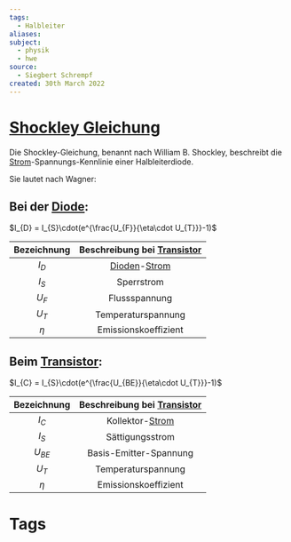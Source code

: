 ```yaml
---
tags:
  - Halbleiter
aliases: 
subject:
  - physik
  - hwe
source:
  - Siegbert Schrempf
created: 30th March 2022
---
```


# [Shockley Gleichung](https://de.wikipedia.org/wiki/Shockley-Gleichung)

Die Shockley-Gleichung, benannt nach William B. Shockley, beschreibt die [Strom](../Elektrotechnik/elektrischer%20Strom.md)-Spannungs-Kennlinie einer Halbleiterdiode.

Sie lautet nach Wagner:

## Bei der [Diode](../Hardwareentwicklung/Halbleiter/Diode.md):

$I_{D} = I_{S}\cdot(e^{\frac{U_{F}}{\eta\cdot U_{T}}}-1)$

| Bezeichnung | Beschreibung bei [Transistor](../Hardwareentwicklung/Halbleiter/{MOC}%20Transistor.md) |
|:-----------:|:---------------------------:|
|   $I_{D}$   |        [Dioden](Dioden.md)-[Strom](../Elektrotechnik/elektrischer%20Strom.md)         |
|   $I_{S}$   |         Sperrstrom          |
|   $U_{F}$   |        Flussspannung        |
|   $U_{T}$   |     Temperaturspannung      |
|     $\eta$     |    Emissionskoeffizient     | 

## Beim [Transistor](../Hardwareentwicklung/Halbleiter/{MOC}%20Transistor.md):

$I_{C} = I_{S}\cdot(e^{\frac{U_{BE}}{\eta\cdot U_{T}}}-1)$

| Bezeichnung | Beschreibung bei [Transistor](../Hardwareentwicklung/Halbleiter/{MOC}%20Transistor.md) |
|:-----------:|:---------------------------:|
|   $I_{C}$   |       Kollektor-[Strom](../Elektrotechnik/elektrischer%20Strom.md)       |
|   $I_{S}$   |       Sättigungsstrom       |
|  $U_{BE}$   |   Basis-Emitter-Spannung    |
|   $U_{T}$   |     Temperaturspannung      | 
|     $\eta$     |    Emissionskoeffizient     |

# Tags